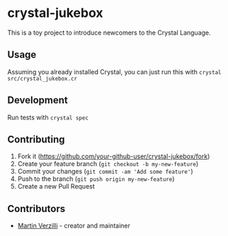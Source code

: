 # crystal-jukebox

This is a toy project to introduce newcomers to the Crystal Language.

## Usage

Assuming you already installed Crystal, you can just run this with `crystal src/crystal_jukebox.cr`

## Development

Run tests with `crystal spec`

## Contributing

1. Fork it (<https://github.com/your-github-user/crystal-jukebox/fork>)
2. Create your feature branch (`git checkout -b my-new-feature`)
3. Commit your changes (`git commit -am 'Add some feature'`)
4. Push to the branch (`git push origin my-new-feature`)
5. Create a new Pull Request

## Contributors

- [Martin Verzilli](https://github.com/your-github-user) - creator and maintainer
